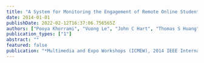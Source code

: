 ```yaml
---
title: "A System for Monitoring the Engagement of Remote Online Students Using Eye Gaze Estimation"
date: 2014-01-01
publishDate: 2022-02-12T16:37:06.756565Z
authors: ["Pooya Khorrami", "Vuong Le", "John C Hart", "Thomas S Huang"]
publication_types: ["1"]
abstract: ""
featured: false
publication: "*Multimedia and Expo Workshops (ICMEW), 2014 IEEE International Conference on*"
---
```


